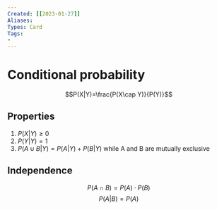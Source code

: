 ```yaml
---
Created: [[2023-01-27]]
Aliases: 
Types: Card
Tags: 
- 
---
```

# Conditional probability
$$P(X|Y)=\frac{P(X\cap Y)}{P(Y)}$$
## Properties
1. $P(X|Y)\geq 0$
2. $P(Y|Y)=1$
3. $P(A\cup B|Y)=P(A|Y)+P(B|Y)\text{ while A and B are mutually exclusive}$

## Independence
$$P(A\cap B)=P(A)\cdot P(B)$$
$$P(A|B)=P(A)$$
